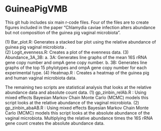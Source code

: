 GuineaPigVMB
============

This git hub includes six main r-code files. Four of the files are to create figures included in the paper “Chlamydia caviae infection alters abundance but not composition of the guinea pig vaginal microbiota”. 

(1)	Bar_plot.R: Generates a stacked bar plot using the relative abundance of guinea pig vaginal microbiota .  
(2)	Logit_evenness.R: Creates a plot of the evenness data. 
(3)	Abundance_3A_3B: 
a.	3A: Generates line graphs of the mean 16S rRNA gene copy number and ompA gene copy number.
b.	3B: Generates line graphs of the top 15 phylotypes and ompA gene copy number for each experimental type. 
(4)	Heatmap.R : Creates a heatmap of the guinea pig and human vaginal microbiota data.

The remaining two scripts are statistical analysis that looks at the relative abundance data and absolute count data.
(1)	gp_zinbin_relAb.R : Using mixed effects Bayesian Markov Chain Monte Carlo (MCMC) models this script looks at the relative abundance of the vaginal microbiota.
(2)	gp_zinbin_abaAB.R : Using mixed effects Bayesian Markov Chain Monte Carlo (MCMC) models this script looks at the absolute abundance of the vaginal microbiota. Multiplying the relative abundance times the 16S rRNA gene count creates the absolute abundance data.
